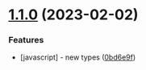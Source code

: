 # [1.1.0](https://github.com/adamhmid/midnight-synth-purple-vscode/compare/v1.0.0...v1.1.0) (2023-02-02)


### Features

* [javascript] - new types ([0bd6e9f](https://github.com/adamhmid/midnight-synth-purple-vscode/commit/0bd6e9fdfa21f95cfe6df354a345d3540574c469))
